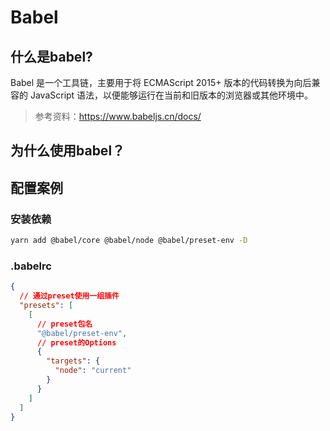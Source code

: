 # Babel

## 什么是babel?

Babel 是一个工具链，主要用于将 ECMAScript 2015+ 版本的代码转换为向后兼容的 JavaScript 语法，以便能够运行在当前和旧版本的浏览器或其他环境中。

> 参考资料：https://www.babeljs.cn/docs/

## 为什么使用babel？

## 配置案例

### 安装依赖

```bash
yarn add @babel/core @babel/node @babel/preset-env -D
```

### .babelrc

```json
{
  // 通过preset使用一组插件
  "presets": [
    [
      // preset包名
      "@babel/preset-env",
      // preset的Options
      {
        "targets": {
          "node": "current"
        }
      }
    ]
  ]
}

```

